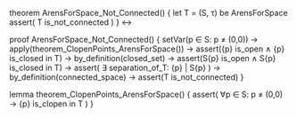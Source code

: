 theorem ArensForSpace_Not_Connected() {
  let T = (S, τ) be ArensForSpace
  assert(
    T is_not_connected
  )
} ↔

proof ArensForSpace_Not_Connected() {
  setVar(p ∈ S: p ≠ (0,0)) →
  apply(theorem_ClopenPoints_ArensForSpace()) →
  assert({p} is_open ∧ {p} is_closed in T) →
  by_definition(closed_set) →
  assert(S\{p} is_open ∧ S\{p} is_closed in T) →
  assert(
    ∃ separation_of_T: {p} | S\{p}
  ) →
  by_definition(connected_space) →
  assert(T is_not_connected)
}

lemma theorem_ClopenPoints_ArensForSpace() {
  assert(
    ∀p ∈ S: p ≠ (0,0) → 
    {p} is_clopen in T
  )
}